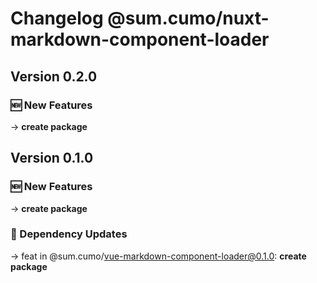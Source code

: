 # Changelog @sum.cumo/nuxt-markdown-component-loader

## Version 0.2.0

### 🆕  New Features

→ **create package**


## Version 0.1.0

### 🆕  New Features

→ **create package**

### 🔄  Dependency Updates

→ feat in @sum.cumo/vue-markdown-component-loader@0.1.0: **create package**



